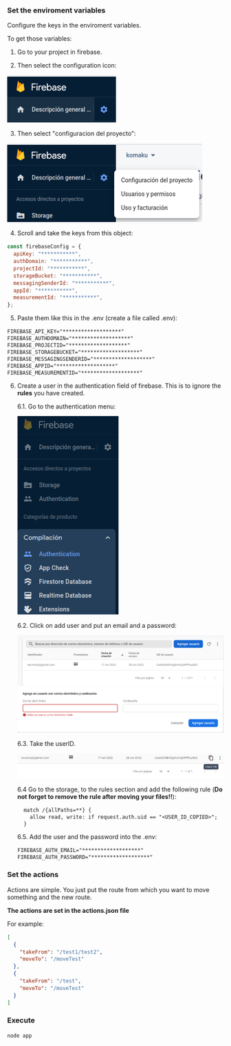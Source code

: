### Set the enviroment variables

Configure the keys in the enviroment variables.

To get those variables:

1. Go to your project in firebase.

2. Then select the configuration icon:

![configuration](img/conf.png)

3. Then select "configuracion del proyecto":

![configuration](img/conf-proy.png)

4. Scroll and take the keys from this object:

```js
const firebaseConfig = {
  apiKey: "***********",
  authDomain: "***********",
  projectId: "***********",
  storageBucket: "***********",
  messagingSenderId: "***********",
  appId: "***********",
  measurementId: "***********",
};
```

5. Paste them like this in the .env (create a file called .env):

```env
FIREBASE_API_KEY="*******************"
FIREBASE_AUTHDOMAIN="*******************"
FIREBASE_PROJECTID="*******************"
FIREBASE_STORAGEBUCKET="*******************"
FIREBASE_MESSAGINGSENDERID="*******************"
FIREBASE_APPID="*******************"
FIREBASE_MEASUREMENTID="*******************"
```

6. Create a user in the authentication field of firebase. This is to ignore the **rules** you have created.

    6.1. Go to the authentication menu:
  
    ![auth-folder](img/auth.png)

    6.2. Click on add user and put an email and a password:
    
    ![add-user](img/add-user.png)
    ![set-user](img/set-user.png)

    6.3. Take the userID.

    ![user-id](img/user-id.png)

    6.4 Go to the storage, to the rules section and add the following rule (**Do not forget to remove the rule after moving your files!!**):
    ```
      match /{allPaths=**} {
        allow read, write: if request.auth.uid == "<USER_ID_COPIED>";
      }
    ```

    6.5. Add the user and the password into the .env:
    ```env
    FIREBASE_AUTH_EMAIL="*******************"
    FIREBASE_AUTH_PASSWORD="*******************"
    ```


### Set the actions

Actions are simple. You just put the route from which you want to move something and the new route.

**The actions are set in the actions.json file**

For example:

```json
[
  {
    "takeFrom": "/test1/test2",
    "moveTo": "/moveTest"
  },
  {
    "takeFrom": "/test",
    "moveTo": "/moveTest"
  }
]
```

### Execute

```
node app
```